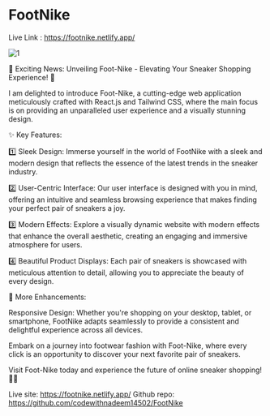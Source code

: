 # FootNike


Live Link : https://footnike.netlify.app/


![1](https://github.com/codewithnadeem14502/FootNike/assets/105824474/82696e6f-4f3c-4fa4-9b69-075189346eda)


👟 Exciting News: Unveiling Foot-Nike - Elevating Your Sneaker Shopping Experience! 👟

I am delighted to introduce Foot-Nike, a cutting-edge web application meticulously crafted with React.js and Tailwind CSS, where the main focus is on providing an unparalleled user experience and a visually stunning design.

✨ Key Features:

1️⃣ Sleek Design: Immerse yourself in the world of FootNike with a sleek and modern design that reflects the essence of the latest trends in the sneaker industry.

2️⃣ User-Centric Interface: Our user interface is designed with you in mind, offering an intuitive and seamless browsing experience that makes finding your perfect pair of sneakers a joy.

3️⃣ Modern Effects: Explore a visually dynamic website with modern effects that enhance the overall aesthetic, creating an engaging and immersive atmosphere for users.

4️⃣ Beautiful Product Displays: Each pair of sneakers is showcased with meticulous attention to detail, allowing you to appreciate the beauty of every design.

🚀 More Enhancements:

Responsive Design: Whether you're shopping on your desktop, tablet, or smartphone, FootNike adapts seamlessly to provide a consistent and delightful experience across all devices.

Embark on a journey into footwear fashion with Foot-Nike, where every click is an opportunity to discover your next favorite pair of sneakers.

Visit Foot-Nike today and experience the future of online sneaker shopping! 👟✨

Live site: https://footnike.netlify.app/
Github repo: https://github.com/codewithnadeem14502/FootNike
